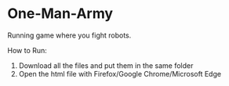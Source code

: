 # One-Man-Army
Running game where you fight robots.

How to Run:
1) Download all the files and put them in the same folder
2) Open the html file with Firefox/Google Chrome/Microsoft Edge
